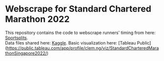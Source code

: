# Webscrape for Standard Chartered Marathon 2022
This repository contains the code to webscrape runners' timing from here: [Sportsplits](https://www.sportsplits.com/races/singapore-marathon-2022/). <br />
Data files shared here: [Kaggle](https://www.kaggle.com/datasets/clement7903/standard-chartered-marathon-2022).
Basic visualization here: [Tableau Public] (https://public.tableau.com/app/profile/clem.ng/viz/StandardCharteredMarathonSingapore2022/)

